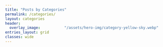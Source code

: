 ```yaml
---
title: "Posts by Categories"
permalink: /categories/
layout: categories
header:
  overlay_image:           "/assets/hero-img/category-yellow-sky.webp"
entries_layout: grid
classes: wide
---
```

